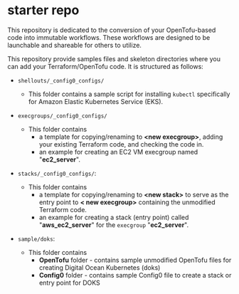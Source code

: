 # starter repo

This repository is dedicated to the conversion of your OpenTofu-based code into immutable workflows. These workflows are designed to be launchable and shareable for others to utilize. 

This repository provide samples files and skeleton directories where you can add your Terraform/OpenTofu code. It is structured as follows:

- `shellouts/_config0_configs/`
   - This folder contains a sample script for installing `kubectl` specifically for Amazon Elastic Kubernetes Service (EKS).

- `execgroups/_config0_configs/`
   - This folder contains
      - a template for copying/renaming to __\<new execgroup>__, adding your existing Terraform code, and checking the code in.
      - an example for creating an EC2 VM execgroup named "__ec2_server__".

- `stacks/_config0_configs/`: 
   - This folder contains
     - a template for copying/renaming to __\<new stack>__ to serve as the entry point to __\< new execgroup>__ containing the unmodified Terraform code.
     - an example for creating a stack (entry point) called "__aws_ec2_server__" for the `execgroup` "__ec2_server__".
      
- `sample/doks`:
    - This folder contains
       - __OpenTofu__ folder - contains sample unmodified OpenTofu files for creating Digital Ocean Kubernetes (doks)
       - __Config0__ folder - contains sample Config0 file to create a stack or entry point for DOKS
